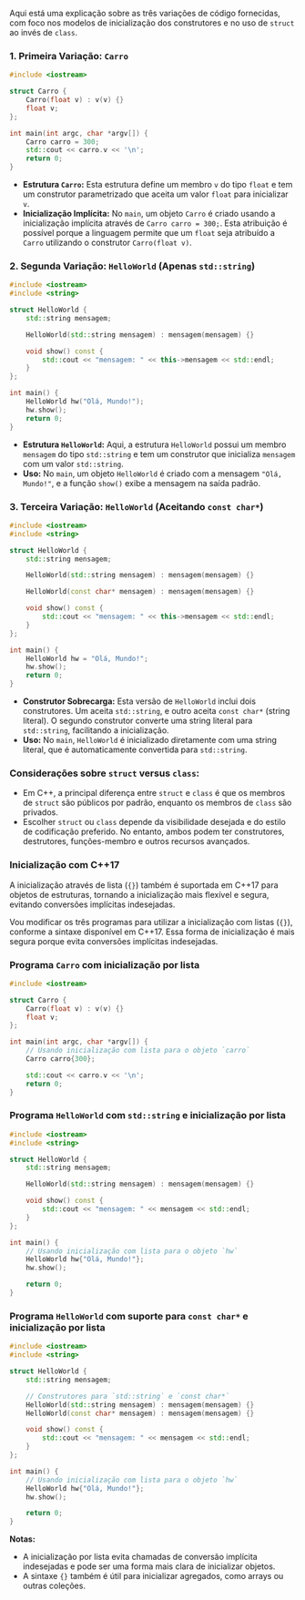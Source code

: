 Aqui está uma explicação sobre as três variações de código fornecidas, com foco nos modelos de inicialização dos construtores e no uso de `struct` ao invés de `class`.

### 1. **Primeira Variação: `Carro`**
```cpp
#include <iostream>

struct Carro {
    Carro(float v) : v(v) {}
    float v;
};

int main(int argc, char *argv[]) {
    Carro carro = 300;
    std::cout << carro.v << '\n';
    return 0;
}
```
- **Estrutura `Carro`:** Esta estrutura define um membro `v` do tipo `float` e tem um construtor parametrizado que aceita um valor `float` para inicializar `v`.
- **Inicialização Implícita:** No `main`, um objeto `Carro` é criado usando a inicialização implícita através de `Carro carro = 300;`. Esta atribuição é possível porque a linguagem permite que um `float` seja atribuído a `Carro` utilizando o construtor `Carro(float v)`.

### 2. **Segunda Variação: `HelloWorld` (Apenas `std::string`)**
```cpp
#include <iostream>
#include <string>

struct HelloWorld {
    std::string mensagem;

    HelloWorld(std::string mensagem) : mensagem(mensagem) {}

    void show() const {
        std::cout << "mensagem: " << this->mensagem << std::endl;
    }
};

int main() {
    HelloWorld hw("Olá, Mundo!");
    hw.show();
    return 0;
}
```
- **Estrutura `HelloWorld`:** Aqui, a estrutura `HelloWorld` possui um membro `mensagem` do tipo `std::string` e tem um construtor que inicializa `mensagem` com um valor `std::string`.
- **Uso:** No `main`, um objeto `HelloWorld` é criado com a mensagem `"Olá, Mundo!"`, e a função `show()` exibe a mensagem na saída padrão.

### 3. **Terceira Variação: `HelloWorld` (Aceitando `const char*`)**
```cpp
#include <iostream>
#include <string>

struct HelloWorld {
    std::string mensagem;

    HelloWorld(std::string mensagem) : mensagem(mensagem) {}

    HelloWorld(const char* mensagem) : mensagem(mensagem) {}

    void show() const {
        std::cout << "mensagem: " << this->mensagem << std::endl;
    }
};

int main() {
    HelloWorld hw = "Olá, Mundo!";
    hw.show();
    return 0;
}
```
- **Construtor Sobrecarga:** Esta versão de `HelloWorld` inclui dois construtores. Um aceita `std::string`, e outro aceita `const char*` (string literal). O segundo construtor converte uma string literal para `std::string`, facilitando a inicialização.
- **Uso:** No `main`, `HelloWorld` é inicializado diretamente com uma string literal, que é automaticamente convertida para `std::string`.

### Considerações sobre `struct` versus `class`:
- Em C++, a principal diferença entre `struct` e `class` é que os membros de `struct` são públicos por padrão, enquanto os membros de `class` são privados.
- Escolher `struct` ou `class` depende da visibilidade desejada e do estilo de codificação preferido. No entanto, ambos podem ter construtores, destrutores, funções-membro e outros recursos avançados.

### Inicialização com C++17
A inicialização através de lista (`{}`) também é suportada em C++17 para objetos de estruturas, tornando a inicialização mais flexível e segura, evitando conversões implícitas indesejadas.



Vou modificar os três programas para utilizar a inicialização com listas (`{}`), conforme a sintaxe disponível em C++17. Essa forma de inicialização é mais segura porque evita conversões implícitas indesejadas.

### Programa `Carro` com inicialização por lista
```cpp
#include <iostream>

struct Carro {
    Carro(float v) : v(v) {}
    float v;
};

int main(int argc, char *argv[]) {
    // Usando inicialização com lista para o objeto `carro`
    Carro carro{300};

    std::cout << carro.v << '\n';
    return 0;
}
```

### Programa `HelloWorld` com `std::string` e inicialização por lista
```cpp
#include <iostream>
#include <string>

struct HelloWorld {
    std::string mensagem;

    HelloWorld(std::string mensagem) : mensagem(mensagem) {}

    void show() const {
        std::cout << "mensagem: " << mensagem << std::endl;
    }
};

int main() {
    // Usando inicialização com lista para o objeto `hw`
    HelloWorld hw{"Olá, Mundo!"};
    hw.show();

    return 0;
}
```

### Programa `HelloWorld` com suporte para `const char*` e inicialização por lista
```cpp
#include <iostream>
#include <string>

struct HelloWorld {
    std::string mensagem;

    // Construtores para `std::string` e `const char*`
    HelloWorld(std::string mensagem) : mensagem(mensagem) {}
    HelloWorld(const char* mensagem) : mensagem(mensagem) {}

    void show() const {
        std::cout << "mensagem: " << mensagem << std::endl;
    }
};

int main() {
    // Usando inicialização com lista para o objeto `hw`
    HelloWorld hw{"Olá, Mundo!"};
    hw.show();

    return 0;
}
```

**Notas:**
- A inicialização por lista evita chamadas de conversão implícita indesejadas e pode ser uma forma mais clara de inicializar objetos.
- A sintaxe `{}` também é útil para inicializar agregados, como arrays ou outras coleções.

